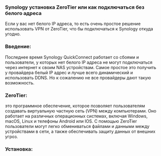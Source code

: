 ### Synology установка ZeroTier или как подключаться без белого адреса

Если у вас нет белого IP адреса, то есть очень простое решение использовать VPN от ZeroTier, что бы подключаться к Synology откуда угодно.

### Введение:
Последнее время Synology QuickConnect работает со сбоями и пользователи, у которых нет белого IP адреса не могут подключаться через интернет к своим NAS устройствам. Самое простое это получить у провайдера белый IP адрес и лучше всего динамический и использовать DDNS. Но к сожалению не все провайдеры дают такую возможность.

### ZeroTier:
это программное обеспечение, которое позволяет пользователям создавать виртуальную частную сеть (VPN) между компьютерами. Оно работает на различных операционных системах, включая Windows, macOS, Linux и телефоны Android или IOS. С помощью ZeroTier пользователи могут легко обмениваться файлами и данными между устройствами в сети, а также обеспечивать защиту данных от внешних угроз.

### Установка:
